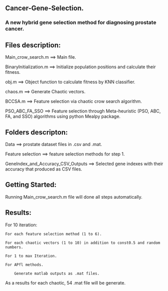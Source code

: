 ## Cancer-Gene-Selection.

### A new hybrid gene selection method for diagnosing prostate cancer.

## Files description:

Main_crow_search.m ==> Main file.

BinaryInitialization.m ==> Initialize population positions and calculate their fitness.

obj.m ==> Object function to calculate fitness by KNN classifier.

chaos.m ==> Generate Chaotic vectors.

BCCSA.m ==> Feature selection via chaotic crow search algorithm.

PSO_ABC_FA_SSO ==> Feature selection through Meta-heuristic (PSO, ABC, FA, and SSO) algorithms using python Mealpy package.

## Folders descripton:

Data ==> prostate dataset files in .csv and .mat.

Feature selection ==> feature selection methods for step 1.

GeneIndex_and_Accuracy_CSV_Outputs ==> Selected gene indexes with their accuracy that produced as CSV files.

## Getting Started:

Running Main_crow_search.m file will done all steps automatically.

## Results:

For 10 iteration:

    For each feature selection method (1 to 6).
    
    For each chaotic vectors (1 to 10) in addition to const0.5 and random numbers.
    
    For 1 to max Iteration.
    
    For APfl methods.
    
        Generate matlab outputs as .mat files.
    
As a results for each chaotic, 54 .mat file will be generate.

    
